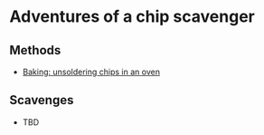 # Adventures of a chip scavenger


## Methods
* [Baking: unsoldering chips in an oven](methods/000_baking/index.md)

## Scavenges
* TBD
